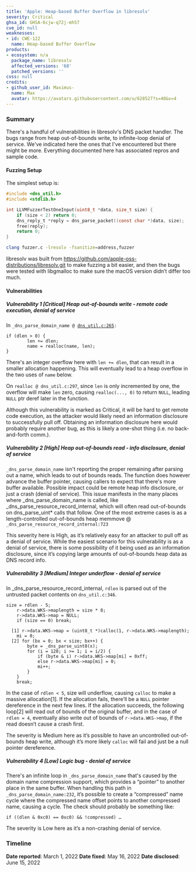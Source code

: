 ```yaml
---
title: 'Apple: Heap-based Buffer Overflow in libresolv'
severity: Critical
ghsa_id: GHSA-6cjw-q72j-mh57
cve_id: null
weaknesses:
- id: CWE-122
  name: Heap-based Buffer Overflow
products:
- ecosystem: n/a
  package_name: libresolv
  affected_versions: '68'
  patched_versions: ''
cvss: null
credits:
- github_user_id: Maximus-
  name: Max
  avatar: https://avatars.githubusercontent.com/u/628527?s=40&v=4
---
```


### Summary
There's a handful of vulnerabilities in libresolv's DNS packet handler. The bugs range from heap out-of-bounds write, to infinite-loop denial of service. We've indicated here the ones that I've encountered but there might be more. Everything documented here has associated repros and sample code.

#### Fuzzing Setup
The simplest setup is:
```c
#include <dns_util.h>
#include <stdlib.h>

int LLVMFuzzerTestOneInput(uint8_t *data, size_t size) {
 	if (size < 2) return 0;
 	dns_reply_t *reply = dns_parse_packet((const char *)data, size); 
 	free(reply);
 	return 0;
}
```

```bash
clang fuzzer.c -lresolv -fsanitize=address,fuzzer
```

libresolv was built from https://github.com/apple-oss-distributions/libresolv.git to make fuzzing a bit easier, and then the bugs were tested with libgmalloc to make sure the macOS version didn’t differ too much.

#### Vulnerabilities

##### Vulnerability 1 [Critical] Heap out-of-bounds write - remote code execution, denial of service

In <code>_dns_parse_domain_name @ [dns_util.c:265](https://github.com/apple-oss-distributions/libresolv/blob/main/dns_util.c#L265):</code>


```
if (dlen > 0) {
		len += dlen;
		name = realloc(name, len);
}
```


There's an integer overflow here with `len += dlen`, that can result in a smaller allocation happening. This will eventually lead to a heap overflow in the two uses of `name` below. 

On `realloc @ dns_util.c:297`, since `len` is only incremented by one, the overflow will make `len` zero, causing `realloc(..., 0)` to return `NULL`, leading `NULL` ptr deref later in the function.

Although this vulnerability is marked as Critical, it will be hard to get remote code execution, as the attacker would likely need an information disclosure to successfully pull off. Obtaining an information disclosure here would probably require another bug, as this is likely a one-shot thing (i.e. no back-and-forth comm.).


##### Vulnerability 2 [High] Heap out-of-bounds read - info disclosure, denial of service


`_dns_parse_domain_name` isn't reporting the proper remaining after parsing out a name, which leads to out of bounds reads. The function does however advance the buffer pointer, causing callers to expect that there's more buffer available. Possible impact could be remote heap info disclosure, or just a crash (denial of service). This issue manifests in the many places where _dns_parse_domain_name is called, like _dns_parse_resource_record_internal, which will often read out-of-bounds on dns_parse_uint* calls that follow. One of the most extreme cases is as a length-controlled out-of-bounds heap memmove @ `_dns_parse_resource_record_internal:723`


This severity here is High, as it’s relatively easy for an attacker to pull off as a denial of service. While the easiest scenario for this vulnerability is as a denial of service, there is some possibility of it being used as an information disclosure, since it’s copying large amounts of out-of-bounds heap data as DNS record info. 


##### Vulnerability 3 [Medium] Integer underflow - denial of service

In _dns_parse_resource_record_internal, `rdlen` is parsed out of the untrusted packet contents on `dns_util.c:346`. 


```
size = rdlen - 5;
	r->data.WKS->maplength = size * 8;
	r->data.WKS->map = NULL;
	if (size == 0) break;

  [1] r->data.WKS->map = (uint8_t *)calloc(1, r->data.WKS->maplength);
	mi = 0;
  [2] for (bx = 0; bx < size; bx++) {
		byte = _dns_parse_uint8(x);
		for (i = 128; i >= 1; i = i/2) {
			if (byte & i) r->data.WKS->map[mi] = 0xff;
			else r->data.WKS->map[mi] = 0;
			mi++;
		}
	}
	break;
```


In the case of `rdlen < 5`, size will underflow, causing `calloc` to make a massive allocation[1]. If the allocation fails, there’ll be a `NULL` pointer dereference in the next few lines. If the allocation succeeds, the following loop[2] will read out of bounds of the original buffer, and in the case of `rdlen = 4`, eventually also write out of bounds of `r->data.WKS->map`, if the read doesn’t cause a crash first.

The severity is Medium here as it’s possible to have an uncontrolled out-of-bounds heap write, although it’s more likely `calloc` will fail and just be a null pointer dereference. 


##### Vulnerability 4 [Low] Logic bug - denial of service

There's an infinite loop in `_dns_parse_domain_name` that's caused by the domain name compression support, which provides a “pointer” to another place in the same buffer. When handling this path in` _dns_parse_domain_name:232`, it’s possible to create a “compressed” name cycle where the compressed name offset points to another compressed name, causing a cycle. The check should probably be something like: 


```
if ((dlen & 0xc0) == 0xc0) && !compressed) …
```


The severity is Low here as it’s a non-crashing denial of service.

### Timeline
**Date reported**: March 1, 2022
**Date fixed**: May 16, 2022
**Date disclosed**: June 15, 2022